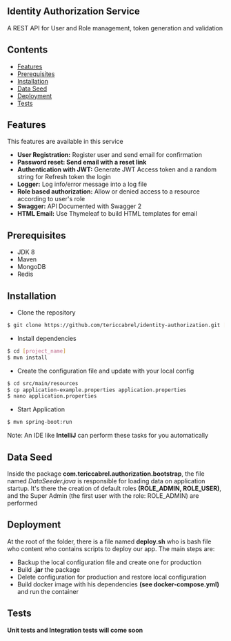 ## Identity Authorization Service
A REST API for User and Role management, token generation and validation

## Contents
- [Features](#features)
- [Prerequisites](#prerequisites)
- [Installation](#installation)
- [Data Seed](#data-seed)
- [Deployment](#deployment)
- [Tests](#tests)



## Features
This features are available in this service

- **User Registration:** Register user and send email for confirmation
- **Password reset: Send email with a reset link**
- **Authentication with JWT:** Generate JWT Access token and a random string for Refresh token the login
- **Logger:** Log info/error message into a log file
- **Role based authorization:** Allow or denied access to a resource according to user's role
- **Swagger:** API Documented with Swagger 2
- **HTML Email:** Use Thymeleaf to build HTML templates for email

## Prerequisites
- JDK 8
- Maven
- MongoDB
- Redis

## Installation
- Clone the repository
```bash
$ git clone https://github.com/tericcabrel/identity-authorization.git [project_name]
```

- Install dependencies
```bash
$ cd [project_name]
$ mvn install
```
- Create the configuration file and update with your local config
```bash
$ cd src/main/resources
$ cp application-example.properties application.properties
$ nano application.properties
```
- Start Application
```bash
$ mvn spring-boot:run
```
Note: An IDE like **IntelliJ** can perform these tasks for you automatically


## Data Seed
Inside the package **com.tericcabrel.authorization.bootstrap**, the file named _DataSeeder.java_ 
is responsible for loading data on application startup.
It's there the creation of default roles **(ROLE_ADMIN, ROLE_USER)**, 
and the Super Admin (the first user with the role: ROLE_ADMIN) are performed

## Deployment
At the root of the folder, there is a file named **deploy.sh** who is bash file who content
who contains scripts to deploy our app. The main steps are:

- Backup the local configuration file and create one for production 
- Build **.jar** the package
- Delete configuration for production and restore local configuration
- Build docker image with his dependencies **(see docker-compose.yml)** and run the container

## Tests
**Unit tests and Integration tests will come soon**
